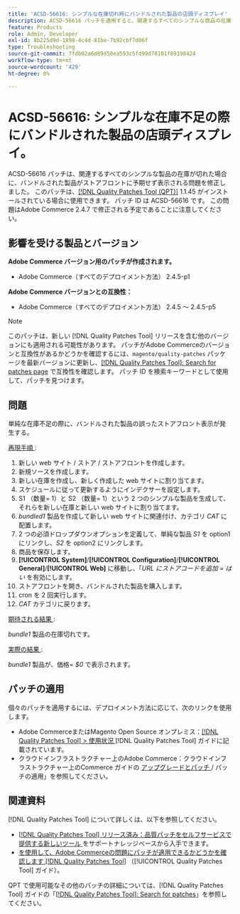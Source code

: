 ```yaml
---
title: 'ACSD-56616: シンプルな在庫切れ時にバンドルされた製品の店頭ディスプレイ'
description: ACSD-56616 パッチを適用すると、関連するすべてのシンプルな商品の在庫切れ時に、バンドルされた商品が予期せずストアフロントに表示されるAdobe Commerceの問題を修正できます。
feature: Products
role: Admin, Developer
exl-id: 8b225d9d-1898-4c4d-81be-7b92cbf7d06f
type: Troubleshooting
source-git-commit: 7fdb02a6d89d50ea593c5fd99d78101f89198424
workflow-type: tm+mt
source-wordcount: '429'
ht-degree: 0%

---
```


# ACSD-56616: シンプルな在庫不足の際にバンドルされた製品の店頭ディスプレイ。

ACSD-56616 パッチは、関連するすべてのシンプルな製品の在庫が切れた場合に、バンドルされた製品がストアフロントに予期せず表示される問題を修正しました。 このパッチは、[[!DNL Quality Patches Tool (QPT)]](https://experienceleague.adobe.com/en/docs/commerce-operations/tools/quality-patches-tool/quality-patches-tool-to-self-serve-quality-patches) 1.1.45 がインストールされている場合に使用できます。 パッチ ID は ACSD-56616 です。 この問題はAdobe Commerce 2.4.7 で修正される予定であることに注意してください。

## 影響を受ける製品とバージョン

**Adobe Commerce バージョン用のパッチが作成されます。**

* Adobe Commerce（すべてのデプロイメント方法） 2.4.5-p1

**Adobe Commerce バージョンとの互換性：**

* Adobe Commerce（すべてのデプロイメント方法） 2.4.5 ～ 2.4.5-p5

>[!NOTE]
>
>このパッチは、新しい [!DNL Quality Patches Tool] リリースを含む他のバージョンにも適用される可能性があります。 パッチがAdobe Commerceのバージョンと互換性があるかどうかを確認するには、`magento/quality-patches` パッケージを最新バージョンに更新し、[[!DNL Quality Patches Tool]: Search for patches page](https://experienceleague.adobe.com/tools/commerce-quality-patches/index.html) で互換性を確認します。 パッチ ID を検索キーワードとして使用して、パッチを見つけます。

## 問題

単純な在庫不足の際に、バンドルされた製品の誤ったストアフロント表示が発生する。

<u> 再現手順 </u>:

1. 新しい web サイト / ストア / ストアフロントを作成します。
1. 新規ソースを作成します。
1. 新しい在庫を作成し、新しく作成した web サイトに割り当てます。
1. スケジュールに従って更新するようにインデクサーを設定します。
1. S1 （数量= 1）と S2 （数量= 1）という 2 つのシンプルな製品を生成して、それらを新しい在庫と新しい web サイトに割り当てます。
1. *bundled1* 製品を作成して新しい web サイトに関連付け、カテゴリ *CAT* に配置します。
1. 2 つの必須ドロップダウンオプションを定義して、単純な製品 *S1* を option1 にリンクし、*S2* を option2 にリンクします。
1. 商品を保存します。
1. **[!UICONTROL System]**/**[!UICONTROL Configuration]**/**[!UICONTROL General]**/**[!UICONTROL Web]** に移動し、「*URL にストアコードを追加* = *はい* を有効にします。
1. ストアフロントを開き、バンドルされた製品を購入します。
1. cron を 2 回実行します。
1. *CAT* カテゴリに戻ります。

<u> 期待される結果 </u>:

*bundle1* 製品の在庫切れです。

<u> 実際の結果 </u>:

*bundle1* 製品が、価格= *$0* で表示されます。

## パッチの適用

個々のパッチを適用するには、デプロイメント方法に応じて、次のリンクを使用します。

* Adobe CommerceまたはMagento Open Source オンプレミス：[[!DNL Quality Patches Tool] > 使用状況 ](/help/tools/quality-patches-tool/usage.md) [!DNL Quality Patches Tool] ガイドに記載されています。
* クラウドインフラストラクチャー上のAdobe Commerce：クラウドインフラストラクチャー上のCommerce ガイドの [ アップグレードとパッチ ](https://experienceleague.adobe.com/docs/commerce-cloud-service/user-guide/develop/upgrade/apply-patches.html)/ パッチの適用」を参照してください。

## 関連資料

[!DNL Quality Patches Tool] について詳しくは、以下を参照してください。

* [[!DNL Quality Patches Tool]  リリース済み：品質パッチをセルフサービスで提供する新しいツール ](https://experienceleague.adobe.com/en/docs/commerce-operations/tools/quality-patches-tool/quality-patches-tool-to-self-serve-quality-patches) をサポートナレッジベースから入手できます。
* [ を使用して、Adobe Commerceの問題にパッチが適用できるかどうかを確認します  [!DNL Quality Patches Tool]](/help/tools/quality-patches-tool/patches-available-in-qpt/check-patch-for-magento-issue-with-magento-quality-patches.md) （[!UICONTROL Quality Patches Tool] ガイド）。


QPT で使用可能なその他のパッチの詳細については、[!DNL Quality Patches Tool] ガイドの「[[!DNL Quality Patches Tool]: Search for patches](https://experienceleague.adobe.com/tools/commerce-quality-patches/index.html)」を参照してください。
